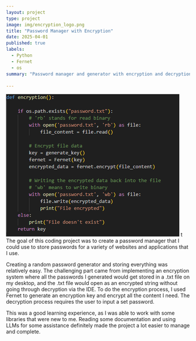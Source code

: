 ```yaml
---
layout: project
type: project
image: img/encryption_logo.png
title: "Password Manager with Encryption"
date: 2025-04-01
published: true
labels:
  - Python
  - Fernet
  - os
summary: "Password manager and generator with encryption and decryption"

---
```

<img class="rounded float-start pe-4" src="../img/encryption_code.png">
t
The goal of this coding project was to create a password manager that I could use to store passwords for a variety of websites and applications that I use.

Creating a random password generator and storing everything was relatively easy. The challenging part came from implementing an encryption system where all the passwords
I generated would get stored in a .txt file on my desktop, and the .txt file would open as an encrypted string without going through decryption via the IDE. To do the encryption
process, I used Fernet to generate an encryption key and encrypt all the content I need. The decryption process requires the user to input a set password.

This was a good learning experience, as I was able to work with some libraries that were new to me. Reading some documentation and using LLMs for some assistance definitely made the
project a lot easier to manage and complete.

